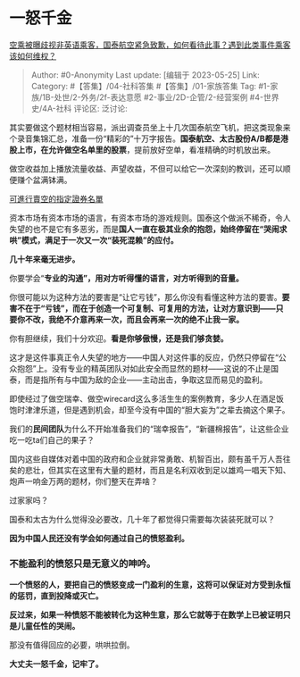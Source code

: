 # 一怒千金
[空乘被曝歧视非英语乘客，国泰航空紧急致歉，如何看待此事？遇到此类事件乘客该如何维权？](https://www.zhihu.com/question/602475768/answer/3041701680)

> Author: #0-Anonymity
> Last update: [编辑于 2023-05-25]
> Link:
> Category: #【答集】/04-社科答集 #【答集】/01-家族答集
> Tag: #1-家族/1B-处世/2-外务/2f-表达意愿 #2-事业/2D-企管/2-经营案例 #4-世界史/4A-社科
> 评论区:
> 泛讨论:

其实要做这个题材相当容易，派出调查员坐上十几次国泰航空飞机，把这类现象来个录音集锦汇总，准备一份“精彩的”十万字报告。**国泰航空、太古股份A/B都是港股上市，在允许做空名单里的股票**，提前放好空单，看准精确的时机放出来。

做空收益加上播放流量收益、声望收益，不但可以给它一次深刻的教训，还可以顺便赚个盆满钵满。

[可進行賣空的指定證券名單](https://link.zhihu.com/?target=https%3A//www.hkex.com.hk/Services/Trading/Securities/Securities-Lists/Designated-Securities-Eligible-for-Short-Selling%3Fsc_lang%3Dzh-HK)

资本市场有资本市场的语言，有资本市场的游戏规则。国泰这个做派不稀奇，令人失望的也不是它有多恶劣，而是**国人一直在极其业余的抱怨，始终停留在“哭闹求哄”模式，满足于一次又一次“装死混赖”的应付。**

**几十年来毫无进步。**

你要学会“**专业的沟通”，用对方听得懂的语言，对方听得到的音量。**

你很可能以为这种方法的要害是“让它亏钱”，那么你没有看懂这种方法的要害。**要害不在于“亏钱”，而在于创造一个可复制、可复用的方法，让对方意识到——只要你不改，我绝不介意再来一次，而且会再来一次的绝不止我一家。**

你有胆继续，我们十分欢迎。**看是你够傲慢，还是我们够贪婪。**

这才是这件事真正令人失望的地方——中国人对这件事的反应，仍然只停留在“公众抱怨”上。没有专业的精英团队对如此安全而显然的题材——这说的不止是国泰，而是指所有与中国为敌的企业——主动出击，争取这显而易见的盈利。

即使经过了做空瑞幸、做空wirecard这么多活生生的案例教育，多少人在酒足饭饱时津津乐道，但是遇到机会，却至今没有中国的“胆大妄为”之辈去摘这个果子。

我们的**民间团队**为什么不开始准备我们的“瑞幸报告”，“新疆棉报告”，让这些企业吃一吃ta们自己的果子？

国内这些自媒体对着中国的政府和企业就非常勇敢、机智百出，颇有虽千万人吾往矣的悲壮，但其实在这里有大量的题材，而且是名利双收到足以雄鸡一唱天下知、炮声一响金万两的题材，你们整天在弄啥？

过家家吗？

国泰和太古为什么觉得没必要改，几十年了都觉得只需要每次装装死就可以？

**因为中国人民还没有学会如何通过自己的愤怒盈利。**

### **不能盈利的愤怒只是无意义的呻吟**。 ###

**一个愤怒的人，要把自己的愤怒变成一门盈利的生意，这将可以保证对方受到永恒的惩罚，直到投降或灭亡。**

**反过来，如果一种愤怒不能被转化为这种生意，那么它就等于在数学上已被证明只是儿童任性的哭闹。**

那没有值得回应的必要，哄哄拉倒。

**大丈夫一怒千金，记牢了。**
